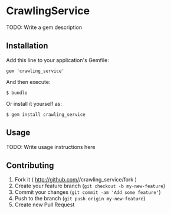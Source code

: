 # CrawlingService

TODO: Write a gem description

## Installation

Add this line to your application's Gemfile:

    gem 'crawling_service'

And then execute:

    $ bundle

Or install it yourself as:

    $ gem install crawling_service

## Usage

TODO: Write usage instructions here

## Contributing

1. Fork it ( http://github.com/<my-github-username>/crawling_service/fork )
2. Create your feature branch (`git checkout -b my-new-feature`)
3. Commit your changes (`git commit -am 'Add some feature'`)
4. Push to the branch (`git push origin my-new-feature`)
5. Create new Pull Request
